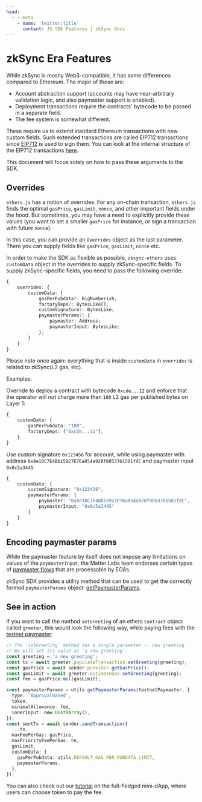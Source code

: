 ```yaml
---
head:
  - - meta
    - name: 'twitter:title'
      content: JS SDK Features | zkSync Docs
---
```


# zkSync Era Features

While zkSync is mostly Web3-compatible, it has some differences compared to Ethereum. The major of those are:

- Account abstraction support (accounts may have near-arbitrary validation logic, and also paymaster support is
  enabled).
- Deployment transactions require the contracts' bytecode to be passed in a separate field.
- The fee system is somewhat different.

These require us to extend standard Ethereum transactions with new custom fields. Such extended transactions are called
EIP712 transactions since [EIP712](https://eips.ethereum.org/EIPS/eip-712) is used to sign them. You can look at the
internal structure of the EIP712 transactions
[here](../../../../zk-stack/concepts/transaction-lifecycle.md#eip-712-0x71).

This document will focus solely on how to pass these arguments to the SDK.

## Overrides

`ethers.js` has a notion of overrides. For any on-chain transaction, `ethers.js` finds the optimal `gasPrice`,
`gasLimit`, `nonce`, and other important fields under the hood. But sometimes, you may have a need to explicitly provide
these values (you want to set a smaller `gasPrice` for instance, or sign a transaction with future `nonce`).

In this case, you can provide an `Overrides` object as the last parameter. There you can supply fields like `gasPrice`,
`gasLimit`, `nonce` etc.

In order to make the SDK as flexible as possible, `zksync-ethers` uses `customData` object in the overrides to supply
zkSync-specific fields. To supply zkSync-specific fields, you need to pass the following override:

```typescript
{
    overrides: {
        customData: {
            gasPerPubdata?: BigNumberish;
            factoryDeps?: BytesLike[];
            customSignature?: BytesLike;
            paymasterParams?: {
                paymaster: Address;
                paymasterInput: BytesLike;
            };
        }
    }
}
```

Please note once again: everything that is inside `customData` in `overrides` is related to zkSync(L2 gas, etc).

Examples:

Override to deploy a contract with bytecode `0xcde...12` and enforce that the operator will not charge more than `100`
L2 gas per published bytes on Layer 1:

```typescript
{
    customData: {
        gasPerPubdata: "100",
        factoryDeps: ["0xcde...12"],
    }
}
```

Use custom signature `0x123456` for account, while using paymaster with address
`0x8e1DC7E4Bb15927E76a854a92Bf8053761501fdC` and paymaster input `0x8c5a3445`:

```typescript
{
    customData: {
        customSignature: "0x123456",
        paymasterParams: {
            paymaster: "0x8e1DC7E4Bb15927E76a854a92Bf8053761501fdC",
            paymasterInput: "0x8c5a3445"
        }
    }
}
```

## Encoding paymaster params

While the paymaster feature by itself does not impose any limitations on values of the `paymasterInput`, the Matter Labs
team endorses certain types of
[paymaster flows](../../../developer-reference/account-abstraction.md#built-in-paymaster-flows) that are processable by
EOAs.

zkSync SDK provides a utility method that can be used to get the correctly formed `paymasterParams` object:
[getPaymasterParams](./paymaster-utils.md#getpaymasterparams).

## See in action

If you want to call the method `setGreeting` of an ethers `Contract` object called `greeter`, this would look the
following way, while paying fees with the
[testnet paymaster](../../../developer-reference/account-abstraction.md#testnet-paymaster):

```ts
// The `setGreeting` method has a single parameter -- new greeting
// We will set its value as `a new greeting`.
const greeting = 'a new greeting';
const tx = await greeter.populateTransaction.setGreeting(greeting);
const gasPrice = await sender.provider.getGasPrice();
const gasLimit = await greeter.estimateGas.setGreeting(greeting);
const fee = gasPrice.mul(gasLimit);

const paymasterParams = utils.getPaymasterParams(testnetPaymaster, {
  type: 'ApprovalBased',
  token,
  minimalAllowance: fee,
  innerInput: new Uint8Array(),
});
const sentTx = await sender.sendTransaction({
  ...tx,
  maxFeePerGas: gasPrice,
  maxPriorityFeePerGas: 0n,
  gasLimit,
  customData: {
    gasPerPubdata: utils.DEFAULT_GAS_PER_PUBDATA_LIMIT,
    paymasterParams,
  },
});
```

You can also check out our [tutorial](../../../quick-start/hello-world.md) on the full-fledged mini-dApp, where users
can choose token to pay the fee.
